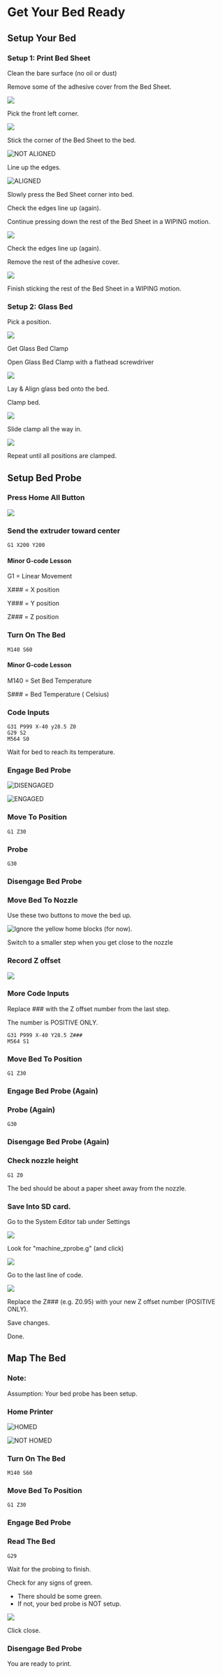 # Get Your Bed Ready

## Setup Your Bed

### Setup 1: Print Bed Sheet

Clean the bare surface \(no oil or dust\)

Remove some of the adhesive cover from the Bed Sheet.

![](../.gitbook/assets/img_0972.JPG)

Pick the front left corner.

![](../.gitbook/assets/img_0973.JPG)

Stick the corner of the Bed Sheet to the bed.

![NOT ALIGNED](../.gitbook/assets/img_0974%20%281%29.JPG)

Line up the edges.

![ALIGNED](../.gitbook/assets/img_0975.JPG)

Slowly press the Bed Sheet corner into bed.

Check the edges line up \(again\).

Continue pressing down the rest of the Bed Sheet in a WIPING motion.

![](../.gitbook/assets/swivel-motion.JPG)

Check the edges line up \(again\).

Remove the rest of the adhesive cover.

![](../.gitbook/assets/img_0976.JPG)

Finish sticking the rest of the Bed Sheet in a WIPING motion.

### Setup 2: Glass Bed

Pick a position.

![](../.gitbook/assets/clamp-location%20%283%29.JPG)

Get Glass Bed Clamp

Open Glass Bed Clamp with a flathead screwdriver

![](../.gitbook/assets/flathed-with-clamp.jpg)

Lay & Align glass bed onto the bed.

Clamp bed.

![](../.gitbook/assets/clamp-bed-one-position.jpg)

Slide clamp all the way in.

![](../.gitbook/assets/assets-2f-lh1zpqujrjmm5ql5c-2f-lh1za_0ze3gc48iotmt-2f-lh1zngp3eblyhhp3nxe-2fgu5weuo3pjg0h88h-slideon.gif)

Repeat until all positions are clamped.

## Setup Bed Probe

### Press Home All Button

![](../.gitbook/assets/homeall%20%282%29.PNG)

### Send the extruder toward center

```text
G1 X200 Y200
```

#### Minor G-code Lesson

G1 = Linear Movement

X\#\#\# = X position

Y\#\#\# = Y position

Z\#\#\# =  Z position

### Turn On The Bed

```text
M140 S60
```

#### Minor G-code Lesson

M140 = Set Bed Temperature

S\#\#\# = Bed Temperature \( Celsius\)

### Code Inputs

```text
G31 P999 X-40 y28.5 Z0
G29 S2
M564 S0
```

Wait for bed to reach its temperature.

### Engage Bed Probe

![DISENGAGED](../.gitbook/assets/disengaged-bed-probe.JPG)

![ENGAGED](../.gitbook/assets/engage-bed-probe.JPG)

### Move To Position

```text
G1 Z30
```

### Probe

```text
G30
```

### Disengage Bed Probe

### Move Bed To Nozzle

Use these two buttons to move the bed up.

![Ignore the yellow home blocks \(for now\).](../.gitbook/assets/z-buttons.PNG)

Switch to a smaller step when you get close to the nozzle

### Record Z offset

![](../.gitbook/assets/z-offset.PNG)

### More Code Inputs

Replace \#\#\# with the Z offset number from the last step.

The number is POSITIVE ONLY.

```text
G31 P999 X-40 Y28.5 Z###
M564 S1
```

### Move Bed To Position

```text
G1 Z30
```

### Engage Bed Probe \(Again\)

### Probe \(Again\)

```text
G30
```

### Disengage Bed Probe \(Again\)

### Check nozzle height

```text
G1 Z0
```

The bed should be about a paper sheet away from the nozzle.



### Save Into SD card.

Go to the System Editor tab under Settings

![](../.gitbook/assets/system-editor.PNG)

Look for "machine\_zprobe.g" \(and click\)

![](../.gitbook/assets/machine_zprobe.PNG)

Go to the last line of code.

![](../.gitbook/assets/g31line.PNG)

Replace the Z\#\#\# \(e.g. Z0.95\) with your new Z offset number \(POSITIVE ONLY\).

Save changes. 

Done.

## Map The Bed

### Note:

Assumption: Your bed probe has been setup. 

### Home Printer

![HOMED](../.gitbook/assets/homed.PNG)

![NOT HOMED](../.gitbook/assets/not-homed.PNG)

### Turn On The Bed

```text
M140 S60
```

### Move Bed To Position

```text
G1 Z30
```

### Engage Bed Probe

### Read The Bed

```text
G29
```

Wait for the probing to finish.

Check for any signs of green. 

* There should be some green.
* If not, your bed probe is NOT setup.

![](../.gitbook/assets/heightmap.PNG)

Click close.

### Disengage Bed Probe

You are ready to print.

